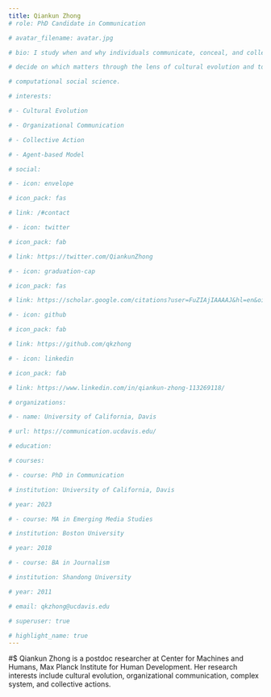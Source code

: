 ```yaml
---
title: Qiankun Zhong
# role: PhD Candidate in Communication

# avatar_filename: avatar.jpg

# bio: I study when and why individuals communicate, conceal, and collectively

# decide on which matters through the lens of cultural evolution and tools in

# computational social science.

# interests:

# - Cultural Evolution

# - Organizational Communication

# - Collective Action

# - Agent-based Model

# social:

# - icon: envelope

# icon_pack: fas

# link: /#contact

# - icon: twitter

# icon_pack: fab

# link: https://twitter.com/QiankunZhong

# - icon: graduation-cap

# icon_pack: fas

# link: https://scholar.google.com/citations?user=FuZIAjIAAAAJ&hl=en&oi=ao

# - icon: github

# icon_pack: fab

# link: https://github.com/qkzhong

# - icon: linkedin

# icon_pack: fab

# link: https://www.linkedin.com/in/qiankun-zhong-113269118/

# organizations:

# - name: University of California, Davis

# url: https://communication.ucdavis.edu/

# education:

# courses:

# - course: PhD in Communication

# institution: University of California, Davis

# year: 2023

# - course: MA in Emerging Media Studies

# institution: Boston University

# year: 2018

# - course: BA in Journalism

# institution: Shandong University

# year: 2011

# email: qkzhong@ucdavis.edu

# superuser: true

# highlight_name: true
---
```


#$ Qiankun Zhong is a postdoc researcher at Center for Machines and Humans, Max Planck Institute for Human Development. Her research interests include cultural evolution, organizational communication, complex system, and collective actions.

<!-- # {{< icon name="download" pack="fas" >}} Download my [CV](https://drive.google.com/file/d/10dG8FNK49d6xTNLq5TRSUUfMqCsSi6fn/view?usp=sharing) -->
